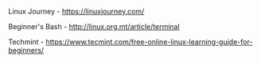 Linux Journey - https://linuxjourney.com/
 
Beginner's Bash - http://linux.org.mt/article/terminal 

Techmint - https://www.tecmint.com/free-online-linux-learning-guide-for-beginners/
